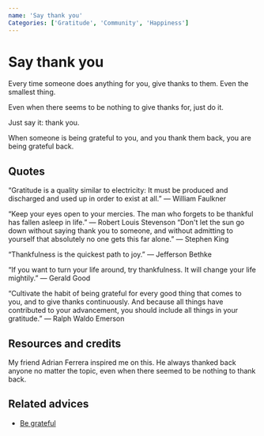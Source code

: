 ```yaml
---
name: 'Say thank you'
Categories: ['Gratitude', 'Community', 'Happiness']
---
```

# Say thank you

Every time someone does anything for you, give thanks to them. Even the smallest thing.

Even when there seems to be nothing to give thanks for, just do it.

Just say it: thank you.

When someone is being grateful to you, and you thank them back, you are being grateful back.

## Quotes

“Gratitude is a quality similar to electricity: It must be produced and discharged and used up in order to exist at all.” — William Faulkner

“Keep your eyes open to your mercies. The man who forgets to be thankful has fallen asleep in life.” — Robert Louis Stevenson
“Don't let the sun go down without saying thank you to someone, and without admitting to yourself that absolutely no one gets this far alone.” — Stephen King

“Thankfulness is the quickest path to joy.” — Jefferson Bethke

“If you want to turn your life around, try thankfulness. It will change your life mightily.” — Gerald Good

“Cultivate the habit of being grateful for every good thing that comes to you, and to give thanks continuously. And because all things have contributed to your advancement, you should include all things in your gratitude.” — Ralph Waldo Emerson

## Resources and credits

My friend Adrian Ferrera inspired me on this. He always thanked back anyone no matter the topic, even when there seemed to be nothing to thank back.

## Related advices

- [Be grateful](../Be%20grateful/index.md)